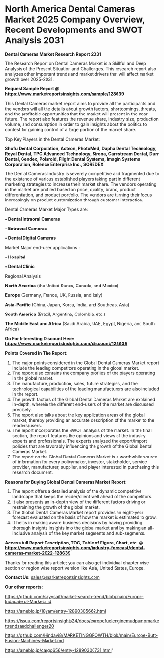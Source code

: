# North America Dental Cameras Market 2025 Company Overview, Recent Developments and SWOT Analysis 2031

<strong>Dental Cameras Market Research Report 2031</strong>

The Research Report on Dental Cameras Market is a Skillful and Deep Analysis of the Present Situation and Challenges. This research report also analyzes other important trends and market drivers that will affect market growth over 2025-2031.

<strong>Request Sample Report @ <a href=https://www.marketreportsinsights.com/sample/128639>https://www.marketreportsinsights.com/sample/128639</a></strong>

This Dental Cameras market report aims to provide all the participants and the vendors will all the details about growth factors, shortcomings, threats, and the profitable opportunities that the market will present in the near future. The report also features the revenue share, industry size, production volume, and consumption in order to gain insights about the politics to contest for gaining control of a large portion of the market share.

Top Key Players in the Dental Cameras Market:

<strong>Shofu Dental Corporation, Acteon, PhotoMed, Dapha Dental Technology, Royal Dental, TPC Advanced Technology, Sirona, Carestream Dental, Durr Dental, Gendex, Polaroid, Flight Dental Systems, Imagin Systems Corporation, Rolence Enterprise Inc., SOREDEX</strong>

The Dental Cameras Industry is severely competitive and fragmented due to the existence of various established players taking part in different marketing strategies to increase their market share. The vendors operating in the market are profiled based on price, quality, brand, product differentiation, and product portfolio. The vendors are turning their focus increasingly on product customization through customer interaction.

Dental Cameras Market Major Types are:

<strong>• Dental Intraoral Cameras

• Extraoral Cameras

• Dental Digital Cameras</strong>

Market Major end-user applications :

<strong>• Hospital

• Dental Clinic</strong>

Regional Analysis

</u><strong><b>North America</b></strong> (the United States, Canada, and Mexico)

<strong><b>Europe </b></strong>(Germany, France, UK, Russia, and Italy)

<strong><b>Asia-Pacific</b></strong> (China, Japan, Korea, India, and Southeast Asia)

<strong><b>South America</b></strong> (Brazil, Argentina, Colombia, etc.)

<strong><b>The Middle East and Africa</b></strong> (Saudi Arabia, UAE, Egypt, Nigeria, and South Africa)

<strong>Go For Interesting Discount Here: <a href=https://www.marketreportsinsights.com/discount/128639>https://www.marketreportsinsights.com/discount/128639</a></strong>

<strong>Points Covered in The Report:</strong>
<ol>
  <li>The major points considered in the Global Dental Cameras Market report include the leading competitors operating in the global market.</li>
  <li>The report also contains the company profiles of the players operating in the global market.</li>
  <li>The manufacture, production, sales, future strategies, and the technological capabilities of the leading manufacturers are also included in the report.</li>
  <li>The growth factors of the Global Dental Cameras Market are explained in-depth, wherein the different end-users of the market are discussed precisely.</li>
  <li>The report also talks about the key application areas of the global market, thereby providing an accurate description of the market to the readers/users.</li>
  <li>The report incorporates the SWOT analysis of the market. In the final section, the report features the opinions and views of the industry experts and professionals. The experts analyzed the export/import policies that are favorably influencing the growth of the Global Dental Cameras Market.</li>
  <li>The report on the Global Dental Cameras Market is a worthwhile source of information for every policymaker, investor, stakeholder, service provider, manufacturer, supplier, and player interested in purchasing this research document.</li>
</ol>
<strong>Reasons for Buying Global Dental Cameras Market Report:</strong>

<ol>
  <li>The report offers a detailed analysis of the dynamic competitive landscape that keeps the reader/client well ahead of the competitors.</li>
  <li>It also presents an in-depth view of the different factors driving or restraining the growth of the global market.</li>
  <li>The Global Dental Cameras Market report provides an eight-year forecast evaluated on the basis of how the market is estimated to grow.</li>
  <li>It helps in making aware business decisions by having providing thorough insights insights into the global market and by making an all-inclusive analysis of the key market segments and sub-segments.</li>
</ol>
<strong>Access full Report Description, TOC, Table of Figure, Chart, etc. @ <a href=https://www.marketreportsinsights.com/industry-forecast/dental-cameras-market-2022-128639>https://www.marketreportsinsights.com/industry-forecast/dental-cameras-market-2022-128639</a></strong>


Thanks for reading this article; you can also get individual chapter wise section or region wise report version like Asia, United States, Europe.

<strong>Contact Us:</strong>
sales@marketreportsinsights.com

<strong>Our other reports:</strong>

<a href=https://github.com/sayysaif/market-search-trend/blob/main/Europe-Indacaterol-Market.md>https://github.com/sayysaif/market-search-trend/blob/main/Europe-Indacaterol-Market.md</a>

<a href=https://ameblo.jp/18yam/entry-12890305662.html>https://ameblo.jp/18yam/entry-12890305662.html</a>

<a href=https://issuu.com/reportsinsights24/docs/europefuelenginemudpumpmarkettrendsandchallenges20>https://issuu.com/reportsinsights24/docs/europefuelenginemudpumpmarkettrendsandchallenges20</a>

<a href=https://github.com/Hindavi8/MARKETINGGROWTH/blob/main/Europe-Butt-Fusion-Machines-Market.md>https://github.com/Hindavi8/MARKETINGGROWTH/blob/main/Europe-Butt-Fusion-Machines-Market.md</a>

<a href=https://ameblo.jp/cargo656/entry-12890306731.html>https://ameblo.jp/cargo656/entry-12890306731.html</a>"
